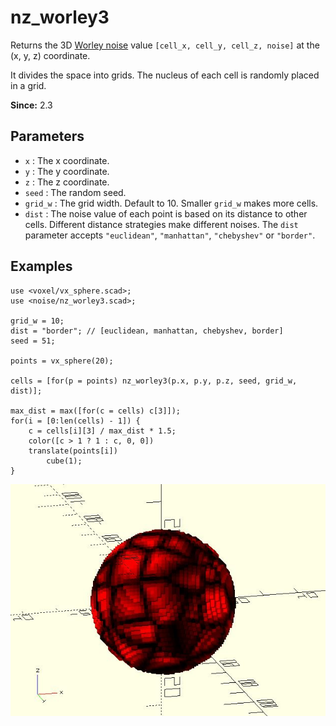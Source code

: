 # nz_worley3

Returns the 3D [Worley noise](https://en.wikipedia.org/wiki/Worley_noise) value `[cell_x, cell_y, cell_z, noise]` at the (x, y, z) coordinate. 

It divides the space into grids. The nucleus of each cell is randomly placed in a grid. 

**Since:** 2.3

## Parameters

- `x` : The x coordinate.
- `y` : The y coordinate.
- `z` : The z coordinate.
- `seed` : The random seed.
- `grid_w` : The grid width. Default to 10. Smaller `grid_w` makes more cells.
- `dist` : The noise value of each point is based on its distance to other cells. Different distance strategies make different noises. The `dist` parameter accepts `"euclidean"`, `"manhattan"`, `"chebyshev"` or `"border"`.

## Examples

    use <voxel/vx_sphere.scad>;
    use <noise/nz_worley3.scad>;

    grid_w = 10;
    dist = "border"; // [euclidean, manhattan, chebyshev, border] 
    seed = 51;

    points = vx_sphere(20);

    cells = [for(p = points) nz_worley3(p.x, p.y, p.z, seed, grid_w, dist)];

    max_dist = max([for(c = cells) c[3]]);
    for(i = [0:len(cells) - 1]) {
        c = cells[i][3] / max_dist * 1.5;
        color([c > 1 ? 1 : c, 0, 0])
        translate(points[i])
            cube(1);
    }

![nz_worley3](images/lib3x-nz_worley3-1.JPG)